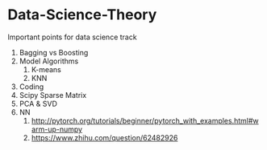 # Data-Science-Theory
Important points for data science track

   1. Bagging vs Boosting
   2. Model Algorithms
      1. K-means
      2. KNN
   3. Coding
   4. Scipy Sparse Matrix
   5. PCA & SVD
   6. NN
      1. http://pytorch.org/tutorials/beginner/pytorch_with_examples.html#warm-up-numpy
      2. https://www.zhihu.com/question/62482926
